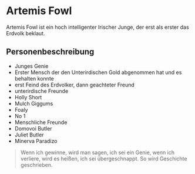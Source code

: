 # Artemis Fowl

Artemis Fowl ist ein hoch intelligenter Irischer Junge, der erst als erster das Erdvolk beklaut.

## Personenbeschreibung
* Junges Genie
* Erster Mensch der den Unterirdischen Gold abgenommen hat und es behalten konnte
* erst Feind des Erdvolker, dann geachteter Freund
* unterirdische Freunde
 * Holly Short
 * Mulch Giggums
 * Foaly
 * No 1
* Menschliche Freunde
 * Domovoi Butler
 * Juliet Butler
 * Minerva Paradizo
 
> Wenn ich gewinne, wird man sagen, ich sei ein Genie, wenn ich verliere, wird es heißen, ich sei übergeschnappt. So wird Geschichte geschrieben.

